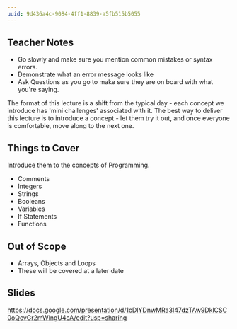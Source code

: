 ```yaml
---
uuid: 9d436a4c-9084-4ff1-8839-a5fb515b5055
---
```


## Teacher Notes
- Go slowly and make sure you mention common mistakes or syntax errors.
- Demonstrate what an error message looks like
- Ask Questions as you go to make sure they are on board with what you're saying.

The format of this lecture is a shift from the typical day - each concept we introduce has 'mini challenges' associated with it.
The best way to deliver this lecture is to introduce a concept - let them try it out, and once everyone is comfortable, move along to the next one.

## Things to Cover

Introduce them to the concepts of Programming.
- Comments
- Integers
- Strings
- Booleans
- Variables
- If Statements
- Functions

## Out of Scope
- Arrays, Objects and Loops
- These will be covered at a later date

## Slides
https://docs.google.com/presentation/d/1cDIYDnwMRa3I47dzTAw9DklCSC0oQcvGr2mWlngU4cA/edit?usp=sharing
